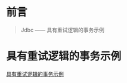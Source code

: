 # 前言

> Jdbc —— 具有重试逻辑的事务示例

# 具有重试逻辑的事务示例

[具有重试逻辑的事务示例](https://mysql.net.cn/doc/connector-j/en/connector-j-usagenotes-troubleshooting.html#connector-j-examples-transaction-retry)


